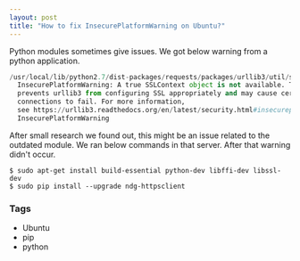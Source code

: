```yaml
---
layout: post
title: "How to fix InsecurePlatformWarning on Ubuntu?"
---
```


Python modules sometimes give issues. We got below warning from a python application.

```python
/usr/local/lib/python2.7/dist-packages/requests/packages/urllib3/util/ssl_.py:120: 
  InsecurePlatformWarning: A true SSLContext object is not available. This 
  prevents urllib3 from configuring SSL appropriately and may cause certain SSL 
  connections to fail. For more information, 
  see https://urllib3.readthedocs.org/en/latest/security.html#insecureplatformwarning.
  InsecurePlatformWarning
```

After small research we found out, this might be an issue related to the outdated module. We ran below commands in that server. After that warning didn't occur.

```console
$ sudo apt-get install build-essential python-dev libffi-dev libssl-dev
$ sudo pip install --upgrade ndg-httpsclient
```

### Tags

- Ubuntu
- pip
- python
